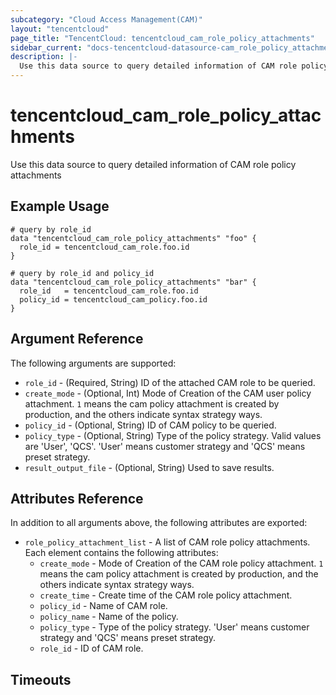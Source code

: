 ```yaml
---
subcategory: "Cloud Access Management(CAM)"
layout: "tencentcloud"
page_title: "TencentCloud: tencentcloud_cam_role_policy_attachments"
sidebar_current: "docs-tencentcloud-datasource-cam_role_policy_attachments"
description: |-
  Use this data source to query detailed information of CAM role policy attachments
---
```


# tencentcloud_cam_role_policy_attachments

Use this data source to query detailed information of CAM role policy attachments

## Example Usage

```hcl
# query by role_id
data "tencentcloud_cam_role_policy_attachments" "foo" {
  role_id = tencentcloud_cam_role.foo.id
}

# query by role_id and policy_id
data "tencentcloud_cam_role_policy_attachments" "bar" {
  role_id   = tencentcloud_cam_role.foo.id
  policy_id = tencentcloud_cam_policy.foo.id
}
```

## Argument Reference

The following arguments are supported:

* `role_id` - (Required, String) ID of the attached CAM role to be queried.
* `create_mode` - (Optional, Int) Mode of Creation of the CAM user policy attachment. `1` means the cam policy attachment is created by production, and the others indicate syntax strategy ways.
* `policy_id` - (Optional, String) ID of CAM policy to be queried.
* `policy_type` - (Optional, String) Type of the policy strategy. Valid values are 'User', 'QCS'. 'User' means customer strategy and 'QCS' means preset strategy.
* `result_output_file` - (Optional, String) Used to save results.

## Attributes Reference

In addition to all arguments above, the following attributes are exported:

* `role_policy_attachment_list` - A list of CAM role policy attachments. Each element contains the following attributes:
  * `create_mode` - Mode of Creation of the CAM role policy attachment. `1` means the cam policy attachment is created by production, and the others indicate syntax strategy ways.
  * `create_time` - Create time of the CAM role policy attachment.
  * `policy_id` - Name of CAM role.
  * `policy_name` - Name of the policy.
  * `policy_type` - Type of the policy strategy. 'User' means customer strategy and 'QCS' means preset strategy.
  * `role_id` - ID of CAM role.


## Timeouts

<no value>


